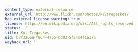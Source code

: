 ```yaml
---
content_type: external-resource
external_url: http://www.flickr.com/photos/koltregaskes/
has_external_license_warning: true
license: https://en.wikipedia.org/wiki/All_rights_reserved
status: ''
title: Kol Tregaskes
uid: b7f3206a-f864-4a55-bd03-5f24c4f1a17b
wayback_url: ''
---
```

